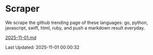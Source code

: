 # Scraper

We scrape the github trending page of these languages: go, python, javascript, swift, html, ruby, and push a markdown result everyday.

[2025-11-01.md](https://github.com/henson/Scraper/blob/master/2025-11-01.md)

Last Updated: 2025-11-01 00:00:32